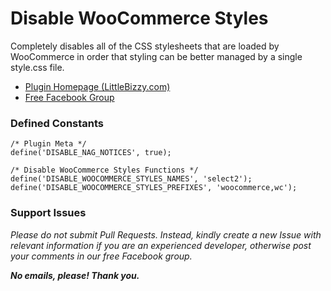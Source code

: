 # Disable WooCommerce Styles

Completely disables all of the CSS stylesheets that are loaded by WooCommerce in order that styling can be better managed by a single style.css file.

* [Plugin Homepage (LittleBizzy.com)](https://www.littlebizzy.com/plugins/disable-woocommerce-styles)
* [Free Facebook Group](https://www.facebook.com/groups/littlebizzy/)

### Defined Constants

    /* Plugin Meta */
    define('DISABLE_NAG_NOTICES', true);
    
    /* Disable WooCommerce Styles Functions */
    define('DISABLE_WOOCOMMERCE_STYLES_NAMES', 'select2');
    define('DISABLE_WOOCOMMERCE_STYLES_PREFIXES', 'woocommerce,wc');

### Support Issues

*Please do not submit Pull Requests. Instead, kindly create a new Issue with relevant information if you are an experienced developer, otherwise post your comments in our free Facebook group.*

***No emails, please! Thank you.***
